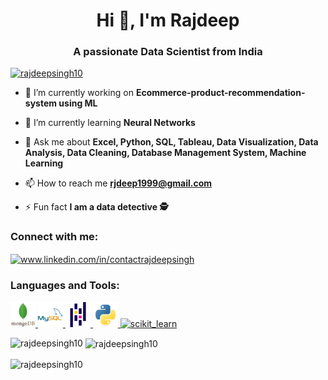 <h1 align="center">Hi 👋, I'm Rajdeep</h1>
<h3 align="center">A passionate Data Scientist from India</h3>

<p align="left"> <a href="https://github.com/ryo-ma/github-profile-trophy"><img src="https://github-profile-trophy.vercel.app/?username=rajdeepsingh10" alt="rajdeepsingh10" /></a> </p>

- 🔭 I’m currently working on **Ecommerce-product-recommendation-system using ML**

- 🌱 I’m currently learning **Neural Networks**

- 💬 Ask me about **Excel, Python, SQL, Tableau, Data Visualization, Data Analysis, Data Cleaning, Database Management System, Machine Learning**

- 📫 How to reach me **rjdeep1999@gmail.com**

- ⚡ Fun fact **I am a data detective 🕵️**

<h3 align="left">Connect with me:</h3>
<p align="left">
<a href="https://linkedin.com/in/www.linkedin.com/in/contactrajdeepsingh" target="blank"><img align="center" src="https://raw.githubusercontent.com/rahuldkjain/github-profile-readme-generator/master/src/images/icons/Social/linked-in-alt.svg" alt="www.linkedin.com/in/contactrajdeepsingh" height="30" width="40" /></a>
</p>

<h3 align="left">Languages and Tools:</h3>
<p align="left"> <a href="https://www.mongodb.com/" target="_blank" rel="noreferrer"> <img src="https://raw.githubusercontent.com/devicons/devicon/master/icons/mongodb/mongodb-original-wordmark.svg" alt="mongodb" width="40" height="40"/> </a> <a href="https://www.mysql.com/" target="_blank" rel="noreferrer"> <img src="https://raw.githubusercontent.com/devicons/devicon/master/icons/mysql/mysql-original-wordmark.svg" alt="mysql" width="40" height="40"/> </a> <a href="https://pandas.pydata.org/" target="_blank" rel="noreferrer"> <img src="https://raw.githubusercontent.com/devicons/devicon/2ae2a900d2f041da66e950e4d48052658d850630/icons/pandas/pandas-original.svg" alt="pandas" width="40" height="40"/> </a> <a href="https://www.python.org" target="_blank" rel="noreferrer"> <img src="https://raw.githubusercontent.com/devicons/devicon/master/icons/python/python-original.svg" alt="python" width="40" height="40"/> </a> <a href="https://scikit-learn.org/" target="_blank" rel="noreferrer"> <img src="https://upload.wikimedia.org/wikipedia/commons/0/05/Scikit_learn_logo_small.svg" alt="scikit_learn" width="40" height="40"/> </a> </p>

<p><img align="left" src="https://github-readme-stats.vercel.app/api/top-langs?username=rajdeepsingh10&show_icons=true&locale=en&layout=compact" alt="rajdeepsingh10" /></p>

<p>&nbsp;<img align="center" src="https://github-readme-stats.vercel.app/api?username=rajdeepsingh10&show_icons=true&locale=en" alt="rajdeepsingh10" /></p>

<p><img align="center" src="https://github-readme-streak-stats.herokuapp.com/?user=rajdeepsingh10&" alt="rajdeepsingh10" /></p>
